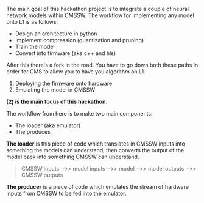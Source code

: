 The main goal of this hackathon project is to integrate a couple of neural network models within CMSSW. The workflow for implementing any model onto L1 is as follows:

- Design an architecture in python
- Implement compression (quantization and pruning)
- Train the model
- Convert into firmware (aka c++ and hls)

After this there's a fork in the road. You have to go down both these paths in order for CMS to allow you to have you algorithm on L1.

1. Deploying the firmware onto hardware
2. Emulating the model in CMSSW

**(2) is the main focus of this hackathon.**

The workflow from here is to make two main components:
- The loader (aka emulator)
- The produces

**The loader** is this piece of code which translates in CMSSW inputs into something the models can understand, then converts the output of the model back into something CMSSW can understand.

> CMSSW inputs -->> model inputs -->> model -->> model outputs -->> CMSSW outputs

**The producer** is a piece of code which emulates the stream of hardware inputs from CMSSW to be fed into the emulator. 

